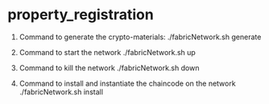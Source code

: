 # property_registration

1. Command to generate the crypto-materials:
./fabricNetwork.sh generate

2. Command to start the network
./fabricNetwork.sh up

3. Command to kill the network
./fabricNetwork.sh down

4. Command to install and instantiate the chaincode on the network
./fabricNetwork.sh install
